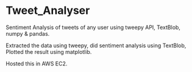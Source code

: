 # Tweet_Analyser

Sentiment Analysis of tweets of any user using tweepy API, TextBlob, numpy & pandas. 

Extracted the data using tweepy, did sentiment analysis using TextBlob, Plotted the result using matplotlib.  

Hosted this in AWS EC2.
